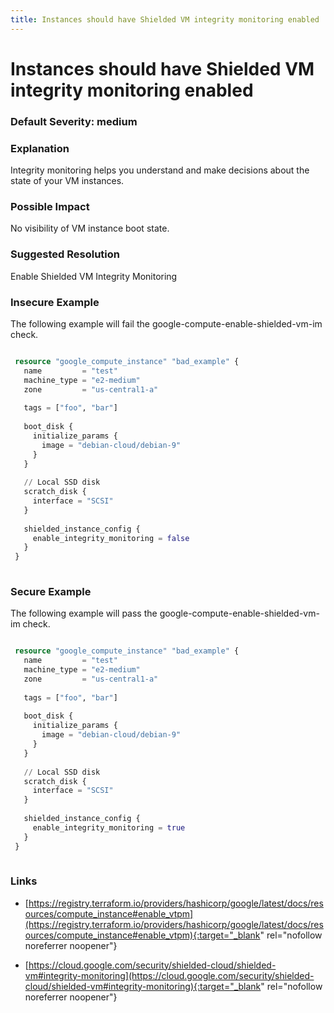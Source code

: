 ```yaml
---
title: Instances should have Shielded VM integrity monitoring enabled
---
```


# Instances should have Shielded VM integrity monitoring enabled

### Default Severity: <span class="severity medium">medium</span>

### Explanation

Integrity monitoring helps you understand and make decisions about the state of your VM instances.

### Possible Impact
No visibility of VM instance boot state.

### Suggested Resolution
Enable Shielded VM Integrity Monitoring


### Insecure Example

The following example will fail the google-compute-enable-shielded-vm-im check.
```terraform

 resource "google_compute_instance" "bad_example" {
   name         = "test"
   machine_type = "e2-medium"
   zone         = "us-central1-a"
 
   tags = ["foo", "bar"]
 
   boot_disk {
     initialize_params {
       image = "debian-cloud/debian-9"
     }
   }
 
   // Local SSD disk
   scratch_disk {
     interface = "SCSI"
   }
 
   shielded_instance_config {
     enable_integrity_monitoring = false
   }
 }
 
```



### Secure Example

The following example will pass the google-compute-enable-shielded-vm-im check.
```terraform

 resource "google_compute_instance" "bad_example" {
   name         = "test"
   machine_type = "e2-medium"
   zone         = "us-central1-a"
 
   tags = ["foo", "bar"]
 
   boot_disk {
     initialize_params {
       image = "debian-cloud/debian-9"
     }
   }
 
   // Local SSD disk
   scratch_disk {
     interface = "SCSI"
   }
 
   shielded_instance_config {
     enable_integrity_monitoring = true
   }
 }
 
```



### Links


- [https://registry.terraform.io/providers/hashicorp/google/latest/docs/resources/compute_instance#enable_vtpm](https://registry.terraform.io/providers/hashicorp/google/latest/docs/resources/compute_instance#enable_vtpm){:target="_blank" rel="nofollow noreferrer noopener"}

- [https://cloud.google.com/security/shielded-cloud/shielded-vm#integrity-monitoring](https://cloud.google.com/security/shielded-cloud/shielded-vm#integrity-monitoring){:target="_blank" rel="nofollow noreferrer noopener"}



